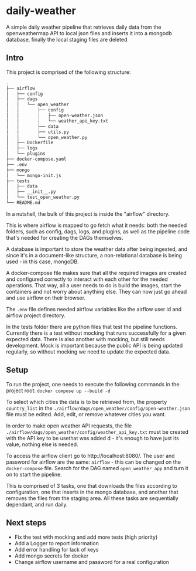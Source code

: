 # daily-weather
A simple daily weather pipeline that retrieves daily data from the openweathermap API to local json files and inserts it into a mongodb database, finally the local staging files are deleted 

## Intro
This project is comprised of the following structure:
```bash
.
├── airflow
│   ├── config
│   ├── dags
│   │   └── open_weather
│   │       ├── config
│   │       │   ├── open-weather.json
│   │       │   └── weather_api_key.txt
│   │       ├── data
│   │       ├── utils.py
│   │       └── open_weather.py
│   ├── Dockerfile
│   ├── logs
│   └── plugins
├── docker-compose.yaml
├── .env
├── mongo
│   └── mongo-init.js
├── tests
│   ├── data
│   ├── __init__.py
│   └── test_open_weather.py
└── README.md
```

In a nutshell, the bulk of this project is inside the "airflow" directory.

This is where airflow is mapped to go fetch what it needs: both the needed folders, such as config, dags, logs, and plugins, as well as the pipeline code that's needed for creating the DAGs themselves.

A database is important to store the weather data after being ingested, and since it's in a document-like structure, a non-relational database is being used - in this case, mongoDB.

A docker-compose file makes sure that all the required images are created and configured correctly to interact with each other for the needed operations. That way, all a user needs to do is build the images, start the containers and not worry about anything else. They can now just go ahead and use airflow on their browser.

The `.env` file defines needed airflow variables like the airflow user id and airflow project directory.

In the tests folder there are python files that test the pipeline functions. 
Currently there is a test without mocking that runs successfully for a given expected data. There is also another with mocking, but still needs development.
Mock is important because the public API is being updated regularly, so without mocking we need to update the expected data.

## Setup
To run the project, one needs to execute the following commands in the project root:
`docker compose up --build -d`

To select which cities the data is to be retrieved from, the property `country_list` in the `./airflow/dags/open_weather/config/open-weather.json` file must be edited.
Add, edit, or remove whatever cities you want.

In order to make open weather API requests, the file `./airflow/dags/open_weather/config/weather_api_key.txt` must be 
created with the API key to be usethat was added d - it's enough to have just its value, nothing else is needed.

To access the airflow client go to http://localhost:8080/.
The user and password for airflow are the same: `airflow` - this can be changed on the `docker-compose` file.
Search for the DAG named `open_weather_app` and turn it on to start the pipeline.

This is comprised of 3 tasks, one that downloads the files according to configuration, one that inserts in the mongo database, and another that removes the files from the staging area.
All these tasks are sequentially dependant, and run daily.

## Next steps
- Fix the test with mocking and add more tests (high priority)
- Add a Logger to report information
- Add error handling for lack of keys
- Add mongo secrets for docker
- Change airflow username and password for a real configuration
